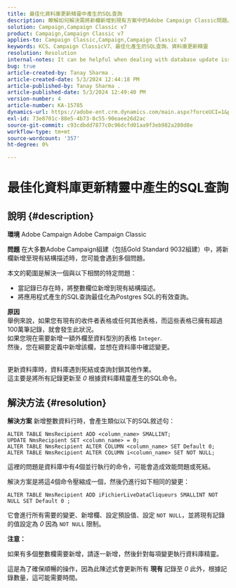 ```yaml
---
title: 最佳化資料庫更新精靈中產生的SQL查詢
description: 瞭解如何解決需將新欄新增到現有方案中的Adobe Campaign Classic問題。
solution: Campaign,Campaign Classic v7
product: Campaign,Campaign Classic v7
applies-to: Campaign Classic,Campaign,Campaign Classic v7
keywords: KCS、Campaign ClassicV7、最佳化產生的SQL查詢、資料庫更新精靈
resolution: Resolution
internal-notes: It can be helpful when dealing with database update issues with big tables
bug: true
article-created-by: Tanay Sharma .
article-created-date: 5/3/2024 12:44:18 PM
article-published-by: Tanay Sharma .
article-published-date: 5/3/2024 12:49:40 PM
version-number: 4
article-number: KA-15785
dynamics-url: https://adobe-ent.crm.dynamics.com/main.aspx?forceUCI=1&pagetype=entityrecord&etn=knowledgearticle&id=d6a7c3d4-4a09-ef11-9f8a-6045bd026dc7
exl-id: 73e8701c-88e5-4b73-8c55-90eaee26d2ac
source-git-commit: c93cdbdd7877c0c96dcfd01aa9f3eb982a280d8e
workflow-type: tm+mt
source-wordcount: '357'
ht-degree: 0%

---
```


# 最佳化資料庫更新精靈中產生的SQL查詢

## 說明 {#description}


<b>環境</b>
Adobe Campaign Adobe Campaign Classic

<b>問題</b>
在大多數Adobe Campaign組建（包括Gold Standard 9032組建）中，將新欄新增至現有結構描述時，您可能會遇到多個問題。

本文的範圍是解決一個與以下相關的特定問題：

- 當記錄已存在時，將整數欄位新增到現有結構描述。
- 將應用程式產生的SQL查詢最佳化為Postgres SQL的有效查詢。


<b>原因</b>
<br>舉例來說，如果您有現有的收件者表格或任何其他表格，而這些表格已擁有超過100萬筆記錄，就會發生此狀況。
<br>如果您現在需要新增一額外欄至資料型別的表格 `Integer`.
<br>然後，您在綱要定義中新增該欄，並想在資料庫中確認變更。

<br>更新資料庫時，資料庫遇到死結或查詢封鎖其他作業。
<br>這主要是將所有記錄更新至 *0* 根據資料庫精靈產生的SQL命令。<br>

## 解決方法 {#resolution}


<b>解決方案</b>
新增整數資料行時，會產生類似以下的SQL敘述句：


```
ALTER TABLE NmsRecipient ADD <column_name> SMALLINT;
UPDATE NmsRecipient SET <column_name> = 0;
ALTER TABLE NmsRecipient ALTER COLUMN <column_name> SET Default 0;
ALTER TABLE NmsRecipient ALTER COLUMN i<column_name> SET NOT NULL;
```


這裡的問題是資料庫中有4個並行執行的命令，可能會造成效能問題或死結。

解決方案是將這4個命令壓縮成一個，然後仍進行如下相同的變更：


```
ALTER TABLE NmsRecipient ADD iFichierLiveDataCliqueurs SMALLINT NOT NULL SET Default 0 ;
```


它會進行所有需要的變更、新增欄、設定預設值、設定 `NOT NULL`，並將現有記錄的值設定為 *0* 因為 `NOT NULL` 限制。



<b>注意：</b>

如果有多個整數欄需要新增，請逐一新增，然後針對每項變更執行資料庫精靈。

這是為了確保順暢的操作，因為此陳述式會更新所有 <b>現有 </b>記錄至 *0* 此外，根據記錄數量，這可能需要時間。

